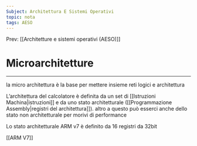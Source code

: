 ```yaml
---
Subject: Architettura E Sistemi Operativi
topic: nota
tags: AESO
---
```


Prev: [[Architetture e sistemi operativi (AESO)]]

# Microarchitetture
---


la micro architettura è la base per mettere insieme reti logici e architettura

L’architettura del calcolatore è definita da un set di [[Istruzioni Machina|istruzioni]] e da uno stato
architetturale ([[Programmazione Assembly|registri del architettura]]). altro a questo può esserci anche dello stato non architetturale  per morivi di performance

Lo stato architetturale ARM v7 è definito da 16 registri da 32bit

[[ARM V7]]
